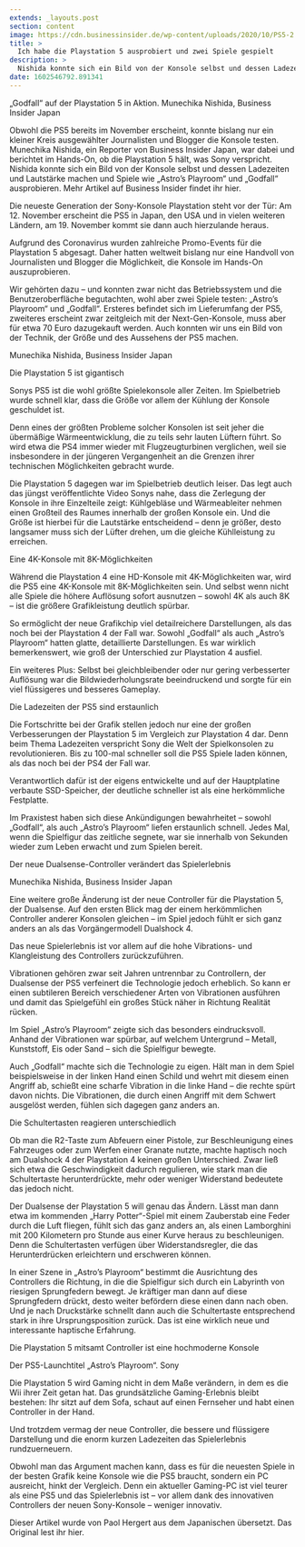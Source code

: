 ```yaml
--- 
extends: _layouts.post 
section: content 
image: https://cdn.businessinsider.de/wp-content/uploads/2020/10/PS5-2.jpg 
title: > 
  Ich habe die Playstation 5 ausprobiert und zwei Spiele gespielt 
description: > 
  Nishida konnte sich ein Bild von der Konsole selbst und dessen Ladezeiten und Lautstärke machen und Spiele wie „Astro’s Playroom“ und „Godfall“ ausprobieren.Wir gehörten dazu – und konnten zwar nicht das Betriebssystem und die Benutzeroberfläche begutachten, wohl aber zwei Spiele testen: „Astro’s Playroom“ und „Godfall“.Eine 4K-Konsole mit 8K-MöglichkeitenWährend die Playstation 4 eine HD-Konsole mit 4K-Möglichkeiten war, wird die PS5 eine 4K-Konsole mit 8K-Möglichkeiten sein.In einer Szene in „Astro’s Playroom“ bestimmt die Ausrichtung des Controllers die Richtung, in die die Spielfigur sich durch ein Labyrinth von riesigen Sprungfedern bewegt.Und trotzdem vermag der neue Controller, die bessere und flüssigere Darstellung und die enorm kurzen Ladezeiten das Spielerlebnis rundzuerneuern. 
date: 1602546792.891341 
--- 
```

„Godfall“ auf der Playstation 5 in Aktion. Munechika Nishida, Business Insider Japan

Obwohl die PS5 bereits im November erscheint, konnte bislang nur ein kleiner Kreis ausgewählter Journalisten und Blogger die Konsole testen. Munechika Nishida, ein Reporter von Business Insider Japan, war dabei und berichtet im Hands-On, ob die Playstation 5 hält, was Sony verspricht. Nishida konnte sich ein Bild von der Konsole selbst und dessen Ladezeiten und Lautstärke machen und Spiele wie „Astro’s Playroom“ und „Godfall“ ausprobieren. Mehr Artikel auf Business Insider findet ihr hier.

Die neueste Generation der Sony-Konsole Playstation steht vor der Tür: Am 12. November erscheint die PS5 in Japan, den USA und in vielen weiteren Ländern, am 19. November kommt sie dann auch hierzulande heraus.

Aufgrund des Coronavirus wurden zahlreiche Promo-Events für die Playstation 5 abgesagt. Daher hatten weltweit bislang nur eine Handvoll von Journalisten und Blogger die Möglichkeit, die Konsole im Hands-On auszuprobieren.

Wir gehörten dazu – und konnten zwar nicht das Betriebssystem und die Benutzeroberfläche begutachten, wohl aber zwei Spiele testen: „Astro’s Playroom“ und „Godfall“. Ersteres befindet sich im Lieferumfang der PS5, zweiteres erscheint zwar zeitgleich mit der Next-Gen-Konsole, muss aber für etwa 70 Euro dazugekauft werden. Auch konnten wir uns ein Bild von der Technik, der Größe und des Aussehens der PS5 machen.

Munechika Nishida, Business Insider Japan

Die Playstation 5 ist gigantisch

Sonys PS5 ist die wohl größte Spielekonsole aller Zeiten. Im Spielbetrieb wurde schnell klar, dass die Größe vor allem der Kühlung der Konsole geschuldet ist.

Denn eines der größten Probleme solcher Konsolen ist seit jeher die übermäßige Wärmeentwicklung, die zu teils sehr lauten Lüftern führt. So wird etwa die PS4 immer wieder mit Flugzeugturbinen verglichen, weil sie insbesondere in der jüngeren Vergangenheit an die Grenzen ihrer technischen Möglichkeiten gebracht wurde.

Die Playstation 5 dagegen war im Spielbetrieb deutlich leiser. Das legt auch das jüngst veröffentlichte Video Sonys nahe, dass die Zerlegung der Konsole in ihre Einzelteile zeigt: Kühlgebläse und Wärmeableiter nehmen einen Großteil des Raumes innerhalb der großen Konsole ein. Und die Größe ist hierbei für die Lautstärke entscheidend – denn je größer, desto langsamer muss sich der Lüfter drehen, um die gleiche Kühlleistung zu erreichen.

Eine 4K-Konsole mit 8K-Möglichkeiten

Während die Playstation 4 eine HD-Konsole mit 4K-Möglichkeiten war, wird die PS5 eine 4K-Konsole mit 8K-Möglichkeiten sein. Und selbst wenn nicht alle Spiele die höhere Auflösung sofort ausnutzen – sowohl 4K als auch 8K – ist die größere Grafikleistung deutlich spürbar.

So ermöglicht der neue Grafikchip viel detailreichere Darstellungen, als das noch bei der Playstation 4 der Fall war. Sowohl „Godfall“ als auch „Astro’s Playroom“ hatten glatte, detaillierte Darstellungen. Es war wirklich bemerkenswert, wie groß der Unterschied zur Playstation 4 ausfiel.

Ein weiteres Plus: Selbst bei gleichbleibender oder nur gering verbesserter Auflösung war die Bildwiederholungsrate beeindruckend und sorgte für ein viel flüssigeres und besseres Gameplay.

Die Ladezeiten der PS5 sind erstaunlich

Die Fortschritte bei der Grafik stellen jedoch nur eine der großen Verbesserungen der Playstation 5 im Vergleich zur Playstation 4 dar. Denn beim Thema Ladezeiten verspricht Sony die Welt der Spielkonsolen zu revolutionieren. Bis zu 100-mal schneller soll die PS5 Spiele laden können, als das noch bei der PS4 der Fall war.

Verantwortlich dafür ist der eigens entwickelte und auf der Hauptplatine verbaute SSD-Speicher, der deutliche schneller ist als eine herkömmliche Festplatte.

Im Praxistest haben sich diese Ankündigungen bewahrheitet – sowohl „Godfall“, als auch „Astro’s Playroom“ liefen erstaunlich schnell. Jedes Mal, wenn die Spielfigur das zeitliche segnete, war sie innerhalb von Sekunden wieder zum Leben erwacht und zum Spielen bereit.

Der neue Dualsense-Controller verändert das Spielerlebnis

Munechika Nishida, Business Insider Japan

Eine weitere große Änderung ist der neue Controller für die Playstation 5, der Dualsense. Auf den ersten Blick mag der einem herkömmlichen Controller anderer Konsolen gleichen – im Spiel jedoch fühlt er sich ganz anders an als das Vorgängermodell Dualshock 4.

Das neue Spielerlebnis ist vor allem auf die hohe Vibrations- und Klangleistung des Controllers zurückzuführen.

Vibrationen gehören zwar seit Jahren untrennbar zu Controllern, der Dualsense der PS5 verfeinert die Technologie jedoch erheblich. So kann er einen subtileren Bereich verschiedener Arten von Vibrationen ausführen und damit das Spielgefühl ein großes Stück näher in Richtung Realität rücken.

Im Spiel „Astro’s Playroom“ zeigte sich das besonders eindrucksvoll. Anhand der Vibrationen war spürbar, auf welchem Untergrund – Metall, Kunststoff, Eis oder Sand – sich die Spielfigur bewegte.

Auch „Godfall“ machte sich die Technologie zu eigen. Hält man in dem Spiel beispielsweise in der linken Hand einen Schild und wehrt mit diesem einen Angriff ab, schießt eine scharfe Vibration in die linke Hand – die rechte spürt davon nichts. Die Vibrationen, die durch einen Angriff mit dem Schwert ausgelöst werden, fühlen sich dagegen ganz anders an.

Die Schultertasten reagieren unterschiedlich

Ob man die R2-Taste zum Abfeuern einer Pistole, zur Beschleunigung eines Fahrzeuges oder zum Werfen einer Granate nutzte, machte haptisch noch am Dualshock 4 der Playstation 4 keinen großen Unterschied. Zwar ließ sich etwa die Geschwindigkeit dadurch regulieren, wie stark man die Schultertaste herunterdrückte, mehr oder weniger Widerstand bedeutete das jedoch nicht.

Der Dualsense der Playstation 5 will genau das Ändern. Lässt man dann etwa im kommenden „Harry Potter“-Spiel mit einem Zauberstab eine Feder durch die Luft fliegen, fühlt sich das ganz anders an, als einen Lamborghini mit 200 Kilometern pro Stunde aus einer Kurve heraus zu beschleunigen. Denn die Schultertasten verfügen über Widerstandsregler, die das Herunterdrücken erleichtern und erschweren können.

In einer Szene in „Astro’s Playroom“ bestimmt die Ausrichtung des Controllers die Richtung, in die die Spielfigur sich durch ein Labyrinth von riesigen Sprungfedern bewegt. Je kräftiger man dann auf diese Sprungfedern drückt, desto weiter befördern diese einen dann nach oben. Und je nach Druckstärke schnellt dann auch die Schultertaste entsprechend stark in ihre Ursprungsposition zurück. Das ist eine wirklich neue und interessante haptische Erfahrung.

Die Playstation 5 mitsamt Controller ist eine hochmoderne Konsole

Der PS5-Launchtitel „Astro’s Playroom“. Sony

Die Playstation 5 wird Gaming nicht in dem Maße verändern, in dem es die Wii ihrer Zeit getan hat. Das grundsätzliche Gaming-Erlebnis bleibt bestehen: Ihr sitzt auf dem Sofa, schaut auf einen Fernseher und habt einen Controller in der Hand.

Und trotzdem vermag der neue Controller, die bessere und flüssigere Darstellung und die enorm kurzen Ladezeiten das Spielerlebnis rundzuerneuern.

Obwohl man das Argument machen kann, dass es für die neuesten Spiele in der besten Grafik keine Konsole wie die PS5 braucht, sondern ein PC ausreicht, hinkt der Vergleich. Denn ein aktueller Gaming-PC ist viel teurer als eine PS5 und das Spielerlebnis ist – vor allem dank des innovativen Controllers der neuen Sony-Konsole – weniger innovativ.

Dieser Artikel wurde von Paol Hergert aus dem Japanischen übersetzt. Das Original lest ihr hier.